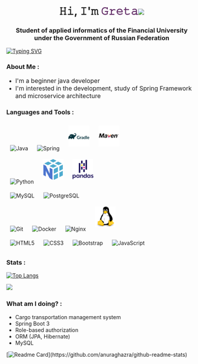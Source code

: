 <h1 align="center">𝙷𝚒, 𝙸'𝚖 <span style="color: #622D67FF;">𝙶𝚛𝚎𝚝𝚊</span><img src="https://user-images.githubusercontent.com/74038190/235223599-0eadbd7c-c916-4f24-af9d-9242730e6172.gif" height="50"/></h1>

<!-- <img src="https://user-images.githubusercontent.com/74038190/221352975-94759904-aa4c-4032-a8ab-b546efb9c478.gif" height="54"/> -->

<h3 align="center">Student of applied informatics of the Financial University under the Government of Russian Federation</h3>

[![Typing SVG](https://readme-typing-svg.herokuapp.com?font=Fira+Code&pause=1000&color=622D67&random=false&width=435&lines=Coding+with+love)](https://git.io/typing-svg)

### About Me :

*  <span style="font-size: 16px">I'm a beginner java developer</span>
*  <span style="font-size: 16px">I'm interested in the development, study of Spring Framework and microservice architecture</span>


### Languages and Tools :
<div>
<img style="margin: 10px" src="https://profilinator.rishav.dev/skills-assets/java-original-wordmark.svg" alt="Java" height="50" />
<img style="margin: 10px" src="https://profilinator.rishav.dev/skills-assets/springio-icon.svg" alt="Spring" height="50" />
<img style="margin: 10px" src="https://raw.githubusercontent.com/devicons/devicon/master/icons/gradle/gradle-original-wordmark.svg" alt="Spring" height="55" />  
<img style="margin: 10px" src="https://raw.githubusercontent.com/devicons/devicon/master/icons/maven/maven-original-wordmark.svg" alt="Spring" height="55" />  
<br>
<img style="margin: 10px" src="https://profilinator.rishav.dev/skills-assets/python-original.svg" alt="Python" height="50" />
<img style="margin: 10px" src="https://raw.githubusercontent.com/devicons/devicon/master/icons/numpy/numpy-original.svg" alt="Spring" height="55" />  
<img style="margin: 10px" src="https://raw.githubusercontent.com/devicons/devicon/master/icons/pandas/pandas-original-wordmark.svg" alt="Spring" height="55" /> 
<br>
<img style="margin: 10px" src="https://profilinator.rishav.dev/skills-assets/mysql-original-wordmark.svg" alt="MySQL" height="50" />
<img style="margin: 10px" src="https://profilinator.rishav.dev/skills-assets/postgresql-original-wordmark.svg" alt="PostgreSQL" height="50" /> 
<br>
<img style="margin: 10px" src="https://profilinator.rishav.dev/skills-assets/git-scm-icon.svg" alt="Git" height="50" />
<img style="margin: 10px" src="https://profilinator.rishav.dev/skills-assets/docker-original-wordmark.svg" alt="Docker" height="50" />
<img style="margin: 10px" src="https://profilinator.rishav.dev/skills-assets/nginx-original.svg" alt="Nginx" height="50" /> 
<img style="margin: 10px" src="https://raw.githubusercontent.com/devicons/devicon/master/icons/linux/linux-original.svg" alt="Spring" height="55" /> 
<br>
<img style="margin: 10px" src="https://profilinator.rishav.dev/skills-assets/html5-original-wordmark.svg" alt="HTML5" height="50" />  
<img style="margin: 10px" src="https://profilinator.rishav.dev/skills-assets/css3-original-wordmark.svg" alt="CSS3" height="50" /> 
<img style="margin: 10px" src="https://profilinator.rishav.dev/skills-assets/bootstrap-plain.svg" alt="Bootstrap" height="50" />
<img style="margin: 10px" src="https://profilinator.rishav.dev/skills-assets/javascript-original.svg" alt="JavaScript" height="50" /> 

</div>

### Stats :

[![Top Langs](https://github-readme-stats.vercel.app/api/top-langs/?username=Meegera&layout=compact&theme=material-palenight)](https://github.com/anuraghazra/github-readme-stats)

<!-- [![Top Langs](https://github-readme-stats.vercel.app/api/top-langs/?username=Meegera&layout=compact&theme=tokyonight)](https://github.com/anuraghazra/github-readme-stats) -->

<!-- [![Top Langs](https://github-readme-stats.vercel.app/api/top-langs/?username=Meegera&layout=compact&theme=onedark)](https://github.com/anuraghazra/github-readme-stats)

[![Top Langs](https://github-readme-stats.vercel.app/api/top-langs/?username=Meegera&layout=compact&theme=dracula)](https://github.com/anuraghazra/github-readme-stats) -->

![](https://github-profile-summary-cards.vercel.app/api/cards/profile-details?username=meegera&theme=tokyonight)

### What am I doing? :

* Cargo transportation management system
* Spring Boot 3
* Role-based authorization
* ORM (JPA, Hibernate)
* MySQL

[![Readme Card](https://github-readme-stats.vercel.app/api/pin/?username=Meegera&repo=[spring_boot_hibernate](https://github.com/Meegera/CargoTransportation_spring_app)&theme=catppuccin_latte)](https://github.com/anuraghazra/github-readme-stats)


<!--
**Meegera/Meegera** is a ✨ _special_ ✨ repository because its `README.md` (this file) appears on your GitHub profile.

Here are some ideas to get you started:

- 🔭 I’m currently working on ...
- 🌱 I’m currently learning ...
- 👯 I’m looking to collaborate on ...
- 🤔 I’m looking for help with ...
- 💬 Ask me about ...
- 📫 How to reach me: ...
- 😄 Pronouns: ...
- ⚡ Fun fact: ...
-->
